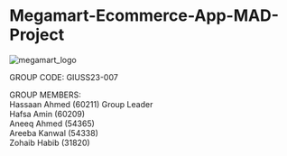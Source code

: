 # Megamart-Ecommerce-App-MAD-Project

![megamart_logo](https://github.com/HassaanAhmed60211/Megamart-Ecommerce-App-MAD-Project/assets/106430586/b44dfcfa-7a04-47e0-9cbb-6000f158d4d7)

GROUP CODE: GIUSS23-007

GROUP MEMBERS:\
Hassaan Ahmed (60211) Group Leader\
Hafsa Amin (60209)\
Aneeq Ahmed (54365)\
Areeba Kanwal (54338)\
Zohaib Habib (31820)

